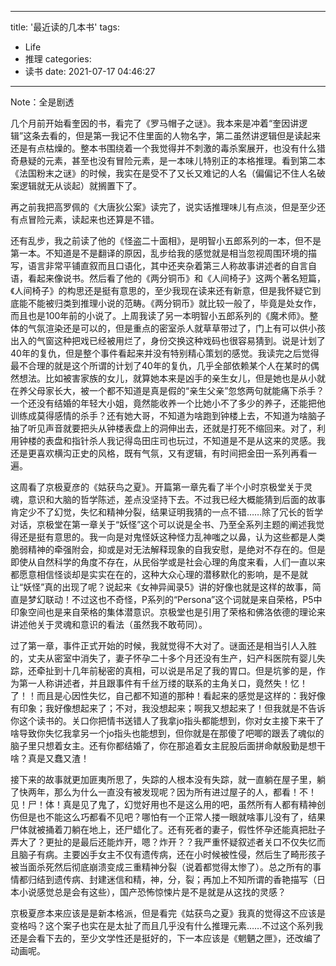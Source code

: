 
---
title: '最近读的几本书'
tags:
- Life
- 推理
categories:
- 读书
date: 2021-07-17 04:46:27
---

Note：全是剧透

<!-- more -->

几个月前开始看奎因的书，看完了《罗马帽子之谜》。我本来是冲着“奎因讲逻辑”这条去看的，但是第一我记不住里面的人物名字，第二虽然讲逻辑但是读起来还是有点枯燥的。整本书围绕着一个我觉得并不刺激的毒杀案展开，也没有什么猎奇悬疑的元素，甚至也没有冒险元素，是一本味儿特别正的本格推理。看到第二本《法国粉末之谜》的时候，我实在是受不了又长又难记的人名（偏偏记不住人名破案逻辑就无从谈起）就搁置下了。

再之前我把高罗佩的《大唐狄公案》读完了，说实话推理味儿有点淡，但是至少还有点冒险元素，读起来也还算是不错。

还有乱步，我之前读了他的《怪盗二十面相》，是明智小五郎系列的一本，但不是第一本。不知道是不是翻译的原因，乱步给我的感觉就是相当忽视周围环境的描写，语言非常平铺直叙而且口语化，其中还夹杂着第三人称故事讲述者的自言自语，看起来像说书。然后看了他的《两分铜币》和《人间椅子》这两个著名短篇，《人间椅子》的构思还是挺有意思的，至少我现在读来还有新意，但是我怀疑它到底能不能被归类到推理小说的范畴。《两分铜币》就比较一般了，毕竟是处女作，而且也是100年前的小说了。上周我读了另一本明智小五郎系列的《魔术师》。整体的气氛渲染还是可以的，但是重点的密室杀人就草草带过了，门上有可以供小孩出入的气窗这种把戏已经被用烂了，身份交换这种戏码也很容易猜到。说是计划了40年的复仇，但是整个事件看起来并没有特别精心策划的感觉。我读完之后觉得最不合理的就是这个所谓的计划了40年的复仇，几乎全部依赖某个人在某时的偶然想法。比如被害家族的女儿，就算她本来是凶手的亲生女儿，但是她也是从小就在养父母家长大，被一个都不知道是真是假的“亲生父亲”忽悠两句就能痛下杀手？一个还没有结婚的年轻大小姐，竟然能收养一个比她小不了多少的养子，还能把他训练成莫得感情的杀手？还有她大哥，不知道为啥跑到钟楼上去，不知道为啥脑子抽了听见声音就要把头从钟楼表盘上的洞伸出去，还就是打死不缩回来。对了，利用钟楼的表盘和指针杀人我记得岛田庄司也玩过，不知道是不是从这来的灵感。我还是更喜欢横沟正史的风格，既有气氛，又有逻辑，有时间把金田一系列再看一遍。

这周看了京极夏彦的《姑获鸟之夏》。开篇第一章先看了半个小时京极堂关于灵魂，意识和大脑的哲学陈述，差点没坚持下去。不过我已经大概能猜到后面的故事肯定少不了幻觉，失忆和精神分裂，结果证明我猜的一点不错……除了冗长的哲学对话，京极堂在第一章关于“妖怪”这个可以说是全书、乃至全系列主题的阐述我觉得还是挺有意思的。我一向是对鬼怪妖这种怪力乱神嗤之以鼻，认为这些都是人类脆弱精神的牵强附会，抑或是对无法解释现象的自我安慰，是绝对不存在的。但是即使从自然科学的角度不存在，从民俗学或是社会心理的角度来看，人们一直以来都愿意相信怪谈却是实实在在的，这种大众心理的潜移默化的影响，是不是就让“妖怪”真的出现了呢？说起来《女神异闻录5》讲的好像也就是这样的故事，简直是梦幻联动！不过这也不奇怪，P系列的“Persona”这个词就是来自荣格，P5中印象空间也是来自荣格的集体潜意识。京极堂也是引用了荣格和佛洛依德的理论来讲述他关于灵魂和意识的看法（虽然我不敢苟同）。

过了第一章，事件正式开始的时候，我就觉得不大对了。谜面还是相当引人入胜的，丈夫从密室中消失了，妻子怀孕二十多个月还没有生产，妇产科医院有婴儿失踪，还牵扯到十几年前秘密的真相，可以说是吊足了我的胃口。但是坑爹的是，作为第一人称讲述者，并且跟事件有千丝万缕的联系的主角关口，竟然失！忆！了！！而且是心因性失忆，自己都不知道的那种！看起来的感觉是这样的：我好像有印象；我好像想起来了；不对，我没想起来；啊我又想起来了！但我就是不告诉你这个读书的。关口你把情书送错人了我拿jo指头都能想到，你对女主接下来干了啥导致你失忆我拿另一个jo指头也能想到，但你就是在那傻了吧唧的跟丢了魂似的脑子里只想着女主。还有你都结婚了，你在那追着女主屁股后面拼命献殷勤是想干啥？真是又蠢又渣！

接下来的故事就更加匪夷所思了，失踪的人根本没有失踪，就一直躺在屋子里，躺了快两年，那么为什么一直没有被发现呢？因为所有进过屋子的人，都看！不！见！尸！体！真是见了鬼了，幻觉好用也不是这么用的吧，虽然所有人都有精神创伤但是也不能这么巧都看不见吧？哪怕有一个正常人搂一眼就啥事儿没有了，结果尸体就被捅着刀躺在地上，还尸蜡化了。还有死者的妻子，假性怀孕还能真把肚子弄大了？更扯的是最后还能炸开，嗯？炸开？？我严重怀疑叙述者关口不仅失忆而且脑子有病。主要凶手女主不仅有遗传病，还在小时候被性侵，然后生了畸形孩子被当面杀死然后彻底崩溃变成三重精神分裂（说着都觉得太惨了）。总之所有的事情都归结到遗传病、封建迷信和精，神，分，裂；再加上不知所谓的香艳描写（日本小说感觉总是会有这些），国产恐怖惊悚片是不是就是从这找的灵感？

京极夏彦本来应该是是新本格派，但是看完《姑获鸟之夏》我真的觉得这不应该是变格吗？这个案子也实在是太扯了而且几乎没有什么推理元素……不过这个系列我还是会看下去的，至少文学性还是挺好的，下一本应该是《魍魉之匣》，还改编了动画呢。


